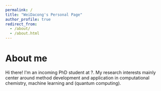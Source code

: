 ```yaml
---
permalink: /
title: "WeiDacong's Personal Page"
author_profile: true
redirect_from: 
  - /about/
  - /about.html
---
```


About me
======
Hi there! I'm an incoming PhD student at ?. My research interests mainly center around method development and application in computational chemistry, machine learning and (quantum computing).
